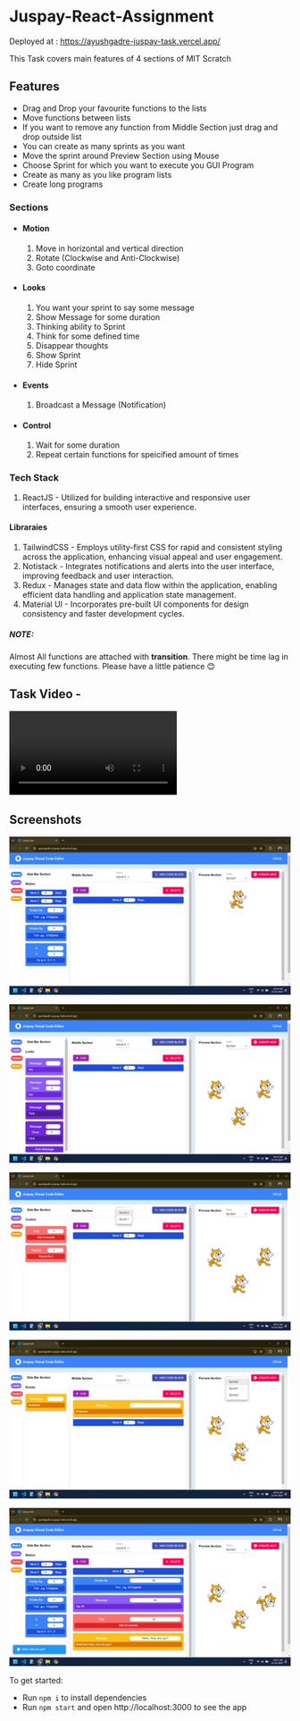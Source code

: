 # Juspay-React-Assignment

Deployed at : https://ayushgadre-juspay-task.vercel.app/

This Task covers main features of 4 sections of MIT Scratch

## Features

- Drag and Drop your favourite functions to the lists
- Move functions between lists
- If you want to remove any function from Middle Section just drag and drop outside list
- You can create as many sprints as you want
- Move the sprint around Preview Section using Mouse
- Choose Sprint for which you want to execute you GUI Program
- Create as many as you like program lists
- Create long programs

### Sections

- #### Motion

  1. Move in horizontal and vertical direction
  2. Rotate (Clockwise and Anti-Clockwise)
  3. Goto coordinate

- #### Looks

  1. You want your sprint to say some message
  2. Show Message for some duration
  3. Thinking ability to Sprint
  4. Think for some defined time
  5. Disappear thoughts
  6. Show Sprint
  7. Hide Sprint

- #### Events

  1. Broadcast a Message (Notification)

- #### Control
  1. Wait for some duration
  2. Repeat certain functions for speicified amount of times

### Tech Stack

1. ReactJS - Utilized for building interactive and responsive user interfaces, ensuring a smooth user experience.

#### Libraraies

1. TailwindCSS - Employs utility-first CSS for rapid and consistent styling across the application, enhancing visual appeal and user engagement.
2. Notistack - Integrates notifications and alerts into the user interface, improving feedback and user interaction.
3. Redux - Manages state and data flow within the application, enabling efficient data handling and application state management.
4. Material UI - Incorporates pre-built UI components for design consistency and faster development cycles.

##### NOTE:

Almost All functions are attached with **transition**.
There might be time lag in executing few functions. Please have a little patience 😊

## Task Video -

![vv0](<./src/assets/Juspay Task.mp4>)

## Screenshots

![ss0](<./src/assets/Screenshot (181).png>)

![ss1](<./src/assets/Screenshot (183).png>)

![ss2](<./src/assets/Screenshot (184).png>)

![ss3](<./src/assets/Screenshot (185).png>)

![ss4](<./src/assets/Screenshot (186).png>)

To get started:

- Run `npm i` to install dependencies
- Run `npm start` and open http://localhost:3000 to see the app
